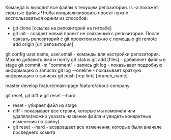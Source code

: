Команда ls выводит все файлы в текущем репозитории. ls -a покажет скрытые файлы
Чтобы инициализировать проект нужно воспользоваться одним из способов:

- git clone [ссылка на репозиторий на гитхабе]
- git init - создает новый проект не связанный с репозиторие. После связать репозиторий с git проектом можно с помощью git remote add origin [url репозитория]

git config user.name, user.email - команды для настройки репозитория. Можно добавить имя и почту 
git status
git add [files] - добавляет файлы в stage
git commit -m "comment" - запись
git log - показывает подробную информацию о записях
git log --oneline - показывает краткую информацию о записях
git push [rep link] [branch_name]

master
develop
feature/main-page
feature/about-company

git reset, git diff и git reset --hard: 
- reset - убирает файл из stage
- diff - показывает все строки, которые мы изменяли или удаляли(можно указать название файла и увидеть конерктные изменения по файлу)
- git reset --hard - возвращает все изменения, которые были вначале последнего комита